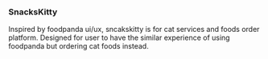 ### SnacksKitty 

Inspired by foodpanda ui/ux, sncakskitty is for cat services and foods order platform. Designed for user to have the similar experience of using foodpanda but ordering cat foods instead.

